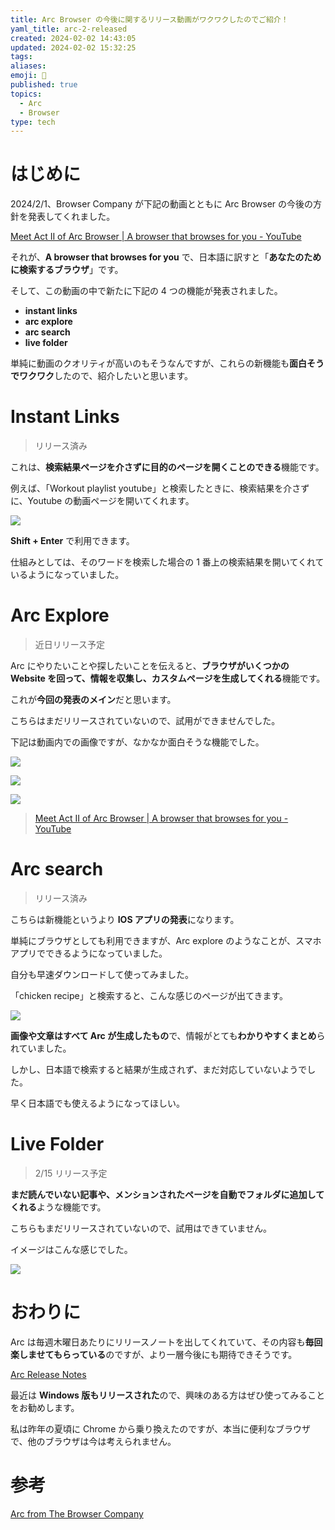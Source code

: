 ```yaml
---
title: Arc Browser の今後に関するリリース動画がワクワクしたのでご紹介！
yaml_title: arc-2-released
created: 2024-02-02 14:43:05
updated: 2024-02-02 15:32:25
tags: 
aliases: 
emoji: 🎃
published: true
topics:
  - Arc
  - Browser
type: tech
---
```


# はじめに

2024/2/1、Browser Company が下記の動画とともに Arc Browser の今後の方針を発表してくれました。

[Meet Act II of Arc Browser | A browser that browses for you - YouTube](https://www.youtube.com/watch?v=WIeJF3kL5ng)

それが、**A browser that browses for you** で、日本語に訳すと「**あなたのために検索するブラウザ**」です。

そして、この動画の中で新たに下記の 4 つの機能が発表されました。

- **instant links**
- **arc explore**
- **arc search** 
- **live folder**

単純に動画のクオリティが高いのもそうなんですが、これらの新機能も**面白そうでワクワク**したので、紹介したいと思います。

# Instant Links

> リリース済み

これは、**検索結果ページを介さずに目的のページを開くことのできる**機能です。

例えば、「Workout playlist youtube」と検索したときに、検索結果を介さずに、Youtube の動画ページを開いてくれます。

![](/images/arc-2-released-20240202030642.png)

**Shift + Enter** で利用できます。

仕組みとしては、そのワードを検索した場合の 1 番上の検索結果を開いてくれているようになっていました。

# Arc Explore

> 近日リリース予定

Arc にやりたいことや探したいことを伝えると、**ブラウザがいくつかの Website を回って、情報を収集し、カスタムページを生成してくれる**機能です。

これが**今回の発表のメイン**だと思います。

こちらはまだリリースされていないので、試用ができませんでした。

下記は動画内での画像ですが、なかなか面白そうな機能でした。

![](/images/arc-2-released-20240202030950.png)

![](/images/arc-2-released-20240202030955.png)

![](/images/arc-2-released-20240202030959.png)

> [Meet Act II of Arc Browser | A browser that browses for you - YouTube](https://www.youtube.com/watch?v=WIeJF3kL5ng)

# Arc search

> リリース済み

こちらは新機能というより **IOS アプリの発表**になります。

単純にブラウザとしても利用できますが、Arc explore のようなことが、スマホアプリでできるようになっていました。

自分も早速ダウンロードして使ってみました。

「chicken recipe」と検索すると、こんな感じのページが出てきます。

![](/images/IMG_2B3A5C2253D0-1.jpeg)

**画像や文章はすべて Arc が生成したもの**で、情報がとても**わかりやすくまとめ**られていました。

しかし、日本語で検索すると結果が生成されず、まだ対応していないようでした。

早く日本語でも使えるようになってほしい。

# Live Folder

> 2/15 リリース予定

**まだ読んでいない記事や、メンションされたページを自動でフォルダに追加してくれる**ような機能です。

こちらもまだリリースされていないので、試用はできていません。

イメージはこんな感じでした。

![](/images/arc-2-released-20240202031933.png)

# おわりに

Arc は毎週木曜日あたりにリリースノートを出してくれていて、その内容も**毎回楽しませてもらっている**のですが、より一層今後にも期待できそうです。

[Arc Release Notes](https://arc.net/e/311118A6-3CB8-4337-8C1D-B40BB81AA342)

最近は **Windows 版もリリースされた**ので、興味のある方はぜひ使ってみることをお勧めします。

私は昨年の夏頃に Chrome から乗り換えたのですが、本当に便利なブラウザで、他のブラウザは今は考えられません。

# 参考

[Arc from The Browser Company](https://arc.net/)
